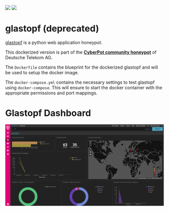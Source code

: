 [![](https://images.microbadger.com/badges/version/ghcr.io/khulnasoft/glastopf:1903.svg)](https://microbadger.com/images/ghcr.io/khulnasoft/glastopf:1903 "Get your own version badge on microbadger.com") [![](https://images.microbadger.com/badges/image/ghcr.io/khulnasoft/glastopf:1903.svg)](https://microbadger.com/images/ghcr.io/khulnasoft/glastopf:1903 "Get your own image badge on microbadger.com")

# glastopf (deprecated)

[glastopf](https://github.com/mushorg/glastopf) is a python web application honeypot.

This dockerized version is part of the **[CyberPot community honeypot](http://khulnasoft.github.io/)** of Deutsche Telekom AG.

The `Dockerfile` contains the blueprint for the dockerized glastopf and will be used to setup the docker image.

The `docker-compose.yml` contains the necessary settings to test glastopf using `docker-compose`. This will ensure to start the docker container with the appropriate permissions and port mappings.

# Glastopf Dashboard

![Glastopf Dashboard](doc/dashboard.png)
